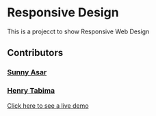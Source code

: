 # **Responsive Design**

This is a projecct to show Responsive Web Design

## Contributors

### [**Sunny Asar**](https://github.com/SunnyAsar)
### [**Henry Tabima**](https://github.com/TabimaHenry)

[Click here to see a live demo](https://SunnyAsar.github.io/Responsive-Design/)
